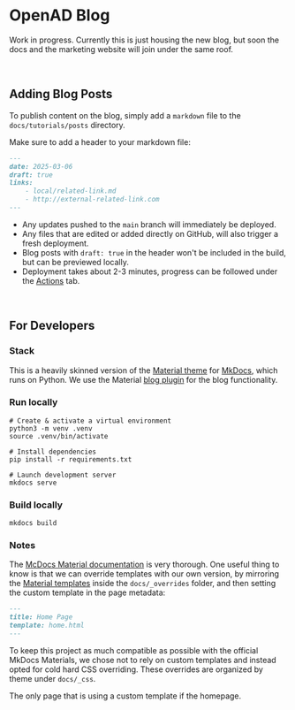 # OpenAD Blog

Work in progress. Currently this is just housing the new blog, but soon the docs and the marketing website will join under the same roof.

<br>

## Adding Blog Posts

To publish content on the blog, simply add a `markdown` file to the `docs/tutorials/posts` directory.

Make sure to add a header to your markdown file:

```markdown
---
date: 2025-03-06
draft: true
links:
    - local/related-link.md
    - http://external-related-link.com
---
```

- Any updates pushed to the `main` branch will immediately be deployed.
- Any files that are edited or added directly on GitHub, will also trigger a fresh deployment.
- Blog posts with `draft: true` in the header won't be included in the build, but can be previewed locally.
- Deployment takes about 2-3 minutes, progress can be followed under the [Actions](/actions) tab.

<br>

## For Developers

### Stack

This is a heavily skinned version of the [Material theme](https://squidfunk.github.io/mkdocs-material/) for [MkDocs](https://www.mkdocs.org), which runs on Python. We use the Material [blog plugin](https://squidfunk.github.io/mkdocs-material/plugins/blog/) for the blog functionality.


### Run locally

```shell
# Create & activate a virtual environment
python3 -m venv .venv
source .venv/bin/activate

# Install dependencies
pip install -r requirements.txt

# Launch development server
mkdocs serve
```

### Build locally

```shell
mkdocs build
```

### Notes

The [McDocs Material documentation](https://squidfunk.github.io/mkdocs-material/) is very thorough. One useful thing to know is that we can override templates with our own version, by mirroring the [Material templates](https://github.com/squidfunk/mkdocs-material/tree/master/src/templates) inside the `docs/_overrides` folder, and then setting the custom template in the page metadata:

```markdown
---
title: Home Page
template: home.html
---
```

To keep this project as much compatible as possible with the official MkDocs Materials, we chose not to rely on custom templates and instead opted for cold hard CSS overriding. These overrides are organized by theme under `docs/_css`.

The only page that is using a custom template if the homepage.